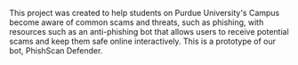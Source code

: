 This project was created to help students on Purdue University's Campus become aware of common scams and threats,
such as phishing, with resources such as an anti-phishing bot that allows users to receive potential scams and keep them safe online interactively.
This is a prototype of our bot, PhishScan Defender.
